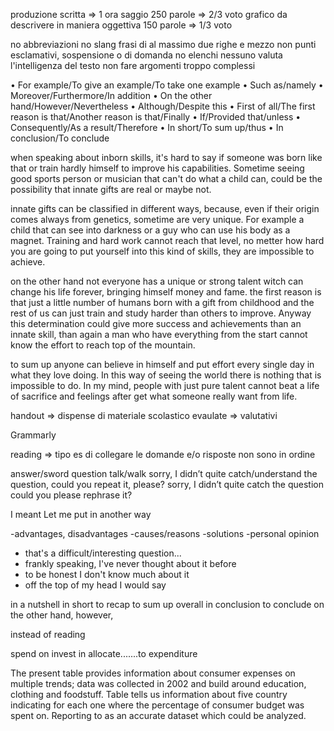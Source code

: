 produzione scritta => 1 ora 
	saggio 250 parole => 2/3 voto
	grafico da descrivere in maniera oggettiva 150 parole => 1/3 voto

no abbreviazioni
no slang
frasi di al massimo due righe e mezzo
non punti esclamativi, sospensione o di domanda
no elenchi
nessuno valuta l'intelligenza del testo non fare argomenti troppo complessi

• For example/To give an example/To take one example • Such as/namely • Moreover/Furthermore/In addition • On the other hand/However/Nevertheless • Although/Despite this • First of all/The first reason is that/Another reason is that/Finally • If/Provided that/unless • Consequently/As a result/Therefore • In short/To sum up/thus • In conclusion/To conclude


when speaking about inborn skills, it's hard to say if someone was born like that or train hardly himself to improve his capabilities. Sometime seeing good sports person or musician that can't do what a child can, could be the possibility that innate gifts are real or maybe not.

innate gifts can be classified in different ways, because, even if their origin comes always from genetics, sometime are very unique. For example a child that can see into darkness or a guy who can use his body as a magnet. Training and hard work cannot reach that level, no metter how hard you are going to put yourself into this kind of skills, they are impossible to achieve.

on the other hand not everyone has a unique or strong talent witch can change his life forever, bringing himself money and fame. the first reason is that just a little number of humans born with a gift from childhood and the rest of us can just train and study harder than others to improve. Anyway this determination could give more success and achievements than an innate skill, than again a man who have everything from the start cannot know the effort to reach top of the mountain.

to sum up anyone can believe in himself and put effort every single day in what they love doing. In this way of seeing the world there is nothing that is impossible to do. In my mind, people with just pure talent cannot beat a life of sacrifice and feelings after get what someone really want from life.

handout => dispense di materiale scolastico
evaulate => valutativi


Grammarly


reading =>
tipo es di collegare le domande e/o risposte non sono in ordine


answer/sword
question
talk/walk
sorry, I didn’t quite catch/understand the question, could you repeat it, please?
sorry, I didn’t quite catch the question could you please rephrase it?

I meant
Let me put in another way

-advantages, disadvantages
-causes/reasons
-solutions
-personal opinion

- that's a difficult/interesting question...
- frankly speaking, I've never thought about it before
- to be honest I don't know much about it
- off the top of my head I would say

in a nutshell
in short
to recap
to sum up
overall
in conclusion
to conclude
on the other hand,
however,

instead of reading

spend on
invest in
allocate.......to
expenditure

The present table provides information about consumer expenses on multiple trends; data was collected in 2002 and build around education, clothing and foodstuff.  Table tells us information about five country indicating for each one where the percentage of consumer budget was spent on. Reporting to as an accurate dataset which could be analyzed.




	